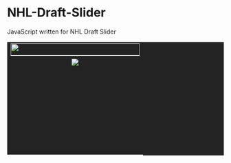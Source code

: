 # NHL-Draft-Slider
JavaScript written for NHL Draft Slider

<script>
function tick(){
    $('#ticker li:first').slideUp( function () { $(this).appendTo($('#ticker')).slideDown(); });
}
setInterval(function(){ tick () }, 8000);

</script>

<link href='http://fonts.googleapis.com/css?family=Oswald' rel='stylesheet' type='text/css'>
<!--<script src="http://www.sportsnetwork.com/includes/events/nhl/tradedeadline/tickerjQuery.js"></script>-->
<style type="text/css">
<!--
.bottomwhite {
border-bottom: 2px solid #FFFFFF;
}
#ticker {
    height: 220px;
	width:300px;
    overflow: hidden;
	margin: 0; padding: 0;
	list-style: none;
	vertical-align: middle;
}
#ticker li {
    height: 220px;
	width:300px;
	vertical-align: top;

}

#ticker li span {
	font-family: Oswald;
	vertical-align: top;

	}
-->
</style>


<table cellpadding="0" cellspacing="0" border="0" align="center" width="300" bgcolor="#232323">
<tr>
<td align="center" width="300" height="28">
<img src="http://images.sportsnetwork.com/snetwork/home700/events/homepage/right/tradetracker/banner1.jpg" width="300" height="28" class="bottomwhite">
</td>
</tr>
<tr>
<td align="center" width="300" height="220" class="bottomwhite">
<ul id="ticker">

<li><img src="http://images.sportsnetwork.com/nhl/specialevents/trade_deadline/wisniewski_ducks.jpg"></li>
<li><img src="http://images.sportsnetwork.com/nhl/specialevents/trade_deadline/stewart_wild.jpg"></li>
<li><img src="http://images.sportsnetwork.com/nhl/specialevents/trade_deadline/talbot_bruins.jpg"></li>
<li><img src="http://images.sportsnetwork.com/nhl/specialevents/trade_deadline/mitchell_habs.jpg"></li>
<li><img src="http://images.sportsnetwork.com/nhl/specialevents/trade_deadline/brewer_leafs.jpg"></li>
<li><img src="http://images.sportsnetwork.com/nhl/specialevents/trade_deadline/knight_wild.jpg"></li>
<li><img src="http://images.sportsnetwork.com/nhl/specialevents/trade_deadline/lovejoy_penguins.jpg"></li>
<li><img src="http://images.sportsnetwork.com/nhl/specialevents/trade_deadline/jokinen_blues.jpg"></li>
<li><img src="http://images.sportsnetwork.com/nhl/specialevents/trade_deadline/baertschi_canucks.jpg"></li>
<li><img src="http://images.sportsnetwork.com/nhl/specialevents/trade_deadline/clark_avs.jpg"></li>
<li><img src="http://images.sportsnetwork.com/nhl/specialevents/trade_deadline/neurvirth_islanders.jpg"></li>
<li><img src="http://images.sportsnetwork.com/nhl/specialevents/trade_deadline/leggio_coyotes.jpg"></li>
<li><img src="http://images.sportsnetwork.com/nhl/specialevents/trade_deadline/leopold_wild.jpg"></li>
<li><img src="http://images.sportsnetwork.com/nhl/specialevents/trade_deadline/zidlicky_wings.jpg"></li>
<li><img src="http://images.sportsnetwork.com/nhl/specialevents/trade_deadline/kennedy_islanders.jpg"></li>
<li><img src="http://images.sportsnetwork.com/nhl/specialevents/trade_deadline/conacher_canucks.jpg"></li>
<li><img src="http://images.sportsnetwork.com/nhl/specialevents/trade_deadline/smith_blackhawks.jpg"></li>
<li><img src="http://images.sportsnetwork.com/nhl/specialevents/trade_deadline/cole_penguins.jpg"></li>
<li><img src="http://images.sportsnetwork.com/nhl/specialevents/trade_deadline/hamilton_avs.jpg"></li>
<li><img src="http://images.sportsnetwork.com/nhl/specialevents/trade_deadline/michalek_blues.jpg"></li>
<li><img src="http://images.sportsnetwork.com/nhl/specialevents/trade_deadline/flynn_canadiens.jpg"></li>
<li><img src="http://images.sportsnetwork.com/nhl/specialevents/trade_deadline/petry_canadiens.jpg"></li>
<li><img src="http://images.sportsnetwork.com/nhl/specialevents/trade_deadline/coburn_gudas.jpg"></li>
<li><img src="http://images.sportsnetwork.com/nhl/specialevents/trade_deadline/connolly_bruins.jpg"></li>
<li><img src="http://images.sportsnetwork.com/nhl/specialevents/trade_deadline/cole_wings.jpg"></li>
<li><img src="http://images.sportsnetwork.com/nhl/specialevents/trade_deadline/yandle_rangers.jpg"></li>
<li><img src="http://images.sportsnetwork.com/nhl/specialevents/trade_deadline/glencross_capitals.jpg"></li>
<li><img src="http://images.sportsnetwork.com/nhl/specialevents/trade_deadline/vermette_blackhawks.jpg"></li>
</ul>
</td>
</tr>
</table>


